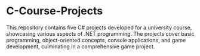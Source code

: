 # C-Course-Projects
This repository contains five C# projects developed for a university course, showcasing various aspects of .NET programming. The projects cover basic programming, object-oriented concepts, console applications, and game development, culminating in a comprehensive game project.
